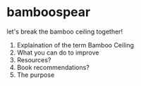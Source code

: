 # bamboospear

let's break the bamboo ceiling together!
1. Explaination of the term Bamboo Ceiling
2. What you can do to improve
3. Resources?
4. Book recommendations?
5. The purpose
